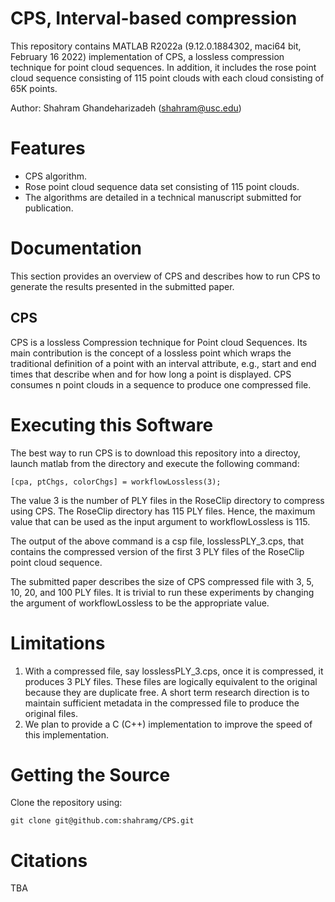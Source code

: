 # CPS, Interval-based compression
This repository contains MATLAB R2022a (9.12.0.1884302, maci64 bit, February 16 2022) implementation of CPS, a lossless compression technique for point cloud sequences.  In addition, it includes the rose point cloud sequence consisting of 115 point clouds with each cloud consisting of 65K points.  

Author:  Shahram Ghandeharizadeh (shahram@usc.edu)

# Features

  * CPS algorithm.
  * Rose point cloud sequence data set consisting of 115 point clouds.
  * The algorithms are detailed in a technical manuscript submitted for publication.

# Documentation

This section provides an overview of CPS and describes how to run CPS to generate the results presented in the submitted paper.

## CPS
CPS is a lossless Compression technique for Point cloud Sequences.  Its main contribution is the concept of a lossless point which wraps the traditional definition of a point with an interval attribute, e.g., start and end times that describe when and for how long a point is displayed. CPS consumes n point clouds in a sequence to produce one compressed file.

# Executing this Software
The best way to run CPS is to download this repository into a directoy, launch matlab from the directory and execute the following command:
```
[cpa, ptChgs, colorChgs] = workflowLossless(3);
```
The value 3 is the number of PLY files in the RoseClip directory to compress using CPS.  The RoseClip directory has 115 PLY files.  Hence, the maximum value that can be used as the input argument to workflowLossless is 115.

The output of the above command is a csp file, losslessPLY_3.cps, that contains the compressed version of the first 3 PLY files of the RoseClip point cloud sequence.

The submitted paper describes the size of CPS compressed file with 3, 5, 10, 20, and 100 PLY files.  It is trivial to run these experiments by changing the argument of workflowLossless to be the appropriate value.


# Limitations
1. With a compressed file, say losslessPLY_3.cps, once it is compressed, it produces 3 PLY files.  These files are logically equivalent to the original because they are duplicate free.  A short term research direction is to maintain sufficient metadata in the compressed file to produce the original files.
2. We plan to provide a C (C++) implementation to improve the speed of this implementation.

# Getting the Source
Clone the repository using:
```
git clone git@github.com:shahramg/CPS.git
```

# Citations
TBA

```
